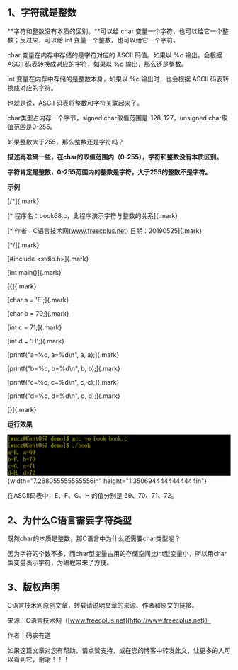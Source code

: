 ## 1、字符就是整数

**字符和整数没有本质的区别。**可以给 char
变量一个字符，也可以给它一个整数；反过来，可以给 int
变量一个整数，也可以给它一个字符。

char 变量在内存中存储的是字符对应的 ASCII 码值。如果以 %c 输出，会根据
ASCII 码表转换成对应的字符，如果以 %d 输出，那么还是整数。

int 变量在内存中存储的是整数本身，如果以 %c 输出时，也会根据 ASCII
码表转换成对应的字符。

也就是说，ASCII 码表将整数和字符关联起来了。

char类型占内存一个字节，signed char取值范围是-128-127，unsigned
char取值范围是0-255。

如果整数大于255，那么整数还是字符吗？

**描述再准确一些，在char的取值范围内（0-255），字符和整数没有本质区别。**

**字符肯定是整数，0-255范围内的整数是字符，大于255的整数不是字符。**

**示例**

[/\*]{.mark}

[\* 程序名：book68.c，此程序演示字符与整数的关系]{.mark}

[\* 作者：C语言技术网(www.freecplus.net) 日期：20190525]{.mark}

[\*/]{.mark}

[#include \<stdio.h\>]{.mark}

[int main()]{.mark}

[{]{.mark}

[char a = \'E\';]{.mark}

[char b = 70;]{.mark}

[int c = 71;]{.mark}

[int d = \'H\';]{.mark}

[printf(\"a=%c, a=%d\\n\", a, a);]{.mark}

[printf(\"b=%c, b=%d\\n\", b, b);]{.mark}

[printf(\"c=%c, c=%d\\n\", c, c);]{.mark}

[printf(\"d=%c, d=%d\\n\", d, d);]{.mark}

[}]{.mark}

**运行效果**

![](/images/81/media/image1.png){width="7.268055555555556in"
height="1.3506944444444444in"}

在ASCII码表中，E、F、G、H 的值分别是 69、70、71、72。

## 2、为什么C语言需要字符类型

既然char的本质是整数，那C语言中为什么还需要char类型呢？

因为字符的个数不多，而char型变量占用的存储空间比int型变量小，所以用char型变量表示字符，为编程带来了方便。

## 3、版权声明

C语言技术网原创文章，转载请说明文章的来源、作者和原文的链接。

来源：C语言技术网（[www.freecplus.net](http://www.freecplus.net)）

作者：码农有道

如果这篇文章对您有帮助，请点赞支持，或在您的博客中转发此文，让更多的人可以看到它，谢谢！！！

